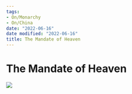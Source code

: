 ```yaml
---
tags:
- On/Monarchy
- On/China
date: "2022-06-16"
date modified: "2022-06-16"
title: The Mandate of Heaven
---
```


# The Mandate of Heaven
![](https://i.imgur.com/pFpaSP5.png)
